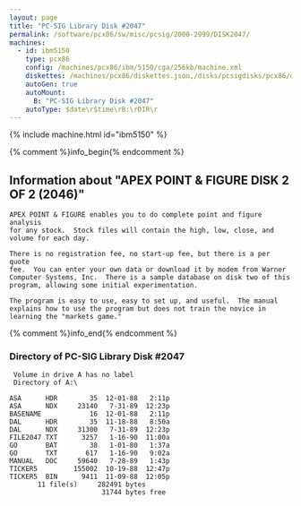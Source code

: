```yaml
---
layout: page
title: "PC-SIG Library Disk #2047"
permalink: /software/pcx86/sw/misc/pcsig/2000-2999/DISK2047/
machines:
  - id: ibm5150
    type: pcx86
    config: /machines/pcx86/ibm/5150/cga/256kb/machine.xml
    diskettes: /machines/pcx86/diskettes.json,/disks/pcsigdisks/pcx86/diskettes.json
    autoGen: true
    autoMount:
      B: "PC-SIG Library Disk #2047"
    autoType: $date\r$time\rB:\rDIR\r
---
```


{% include machine.html id="ibm5150" %}

{% comment %}info_begin{% endcomment %}

## Information about "APEX POINT & FIGURE DISK 2 OF 2 (2046)"

    APEX POINT & FIGURE enables you to do complete point and figure analysis
    for any stock.  Stock files will contain the high, low, close, and
    volume for each day.
    
    There is no registration fee, no start-up fee, but there is a per quote
    fee.  You can enter your own data or download it by modem from Warner
    Computer Systems, Inc.  There is a sample database on disk two of this
    program, allowing some initial experimentation.
    
    The program is easy to use, easy to set up, and useful.  The manual
    explains how to use the program but does not train the novice in
    learning the "markets game."
{% comment %}info_end{% endcomment %}


### Directory of PC-SIG Library Disk #2047

     Volume in drive A has no label
     Directory of A:\

    ASA      HDR        35  12-01-88   2:11p
    ASA      NDX     23140   7-31-89  12:23p
    BASENAME            16  12-01-88   2:11p
    DAL      HDR        35  11-18-88   8:50a
    DAL      NDX     31300   7-31-89  12:23p
    FILE2047 TXT      3257   1-16-90  11:00a
    GO       BAT        38   1-01-80   1:37a
    GO       TXT       617   1-16-90   9:02a
    MANUAL   DOC     59640   7-28-89   1:43p
    TICKER5         155002  10-19-88  12:47p
    TICKER5  BIN      9411  11-09-88  12:05p
           11 file(s)     282491 bytes
                           31744 bytes free
